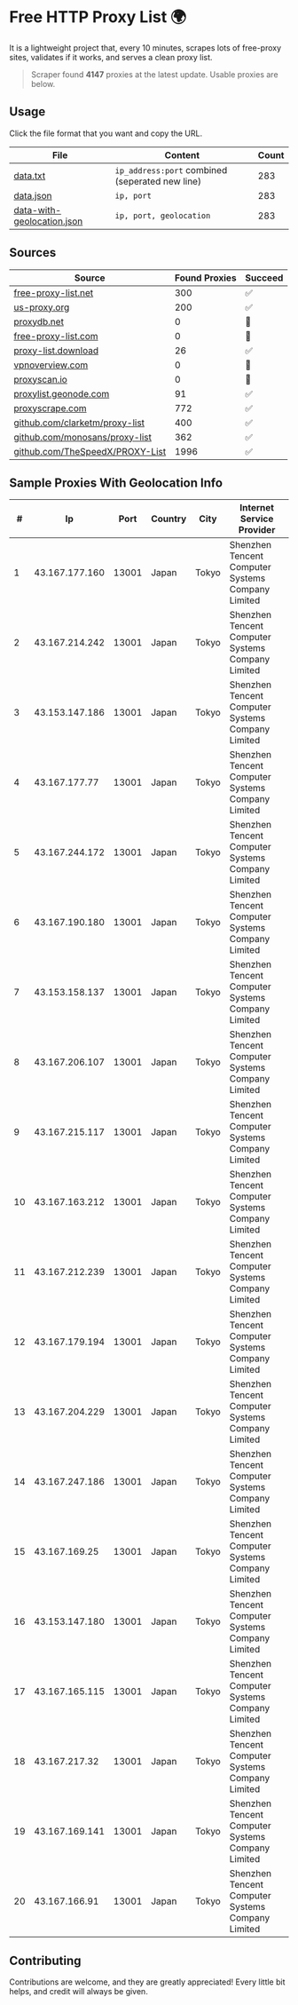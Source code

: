 
# Free HTTP Proxy List 🌍

It is a lightweight project that, every 10 minutes, scrapes lots of free-proxy sites, validates if it works, and serves a clean proxy list.


> Scraper found **4147** proxies at the latest update. Usable proxies are below.

## Usage

Click the file format that you want and copy the URL.


|File|Content|Count|
|----|-------|-----|
|[data.txt](https://raw.githubusercontent.com/themiralay/Proxy-List-World/master/data.txt)|`ip_address:port` combined (seperated new line)|283|
|[data.json](https://raw.githubusercontent.com/themiralay/Proxy-List-World/master/data.json)|`ip, port`|283|
|[data-with-geolocation.json](https://raw.githubusercontent.com/themiralay/Proxy-List-World/master/data-with-geolocation.json)|`ip, port, geolocation`|283|

## Sources

|Source|Found Proxies|Succeed|
|------|-------------|-------|
|[free-proxy-list.net](https://free-proxy-list.net)|300|✅|
|[us-proxy.org](https://www.us-proxy.org)|200|✅|
|[proxydb.net](http://proxydb.net)|0|🚫|
|[free-proxy-list.com](https://free-proxy-list.com/?page=&port=&type%5B%5D=http&type%5B%5D=https&up_time=0&search=Search)|0|🚫|
|[proxy-list.download](https://www.proxy-list.download/HTTP)|26|✅|
|[vpnoverview.com](https://vpnoverview.com/privacy/anonymous-browsing/free-proxy-servers)|0|🚫|
|[proxyscan.io](https://www.proxyscan.io)|0|🚫|
|[proxylist.geonode.com](https://proxylist.geonode.com/api/proxy-list?limit=300&page=1&sort_by=lastChecked&sort_type=desc&protocols=http,https)|91|✅|
|[proxyscrape.com](https://api.proxyscrape.com/v2/?request=displayproxies&protocol=http&timeout=10000&country=all&ssl=all&anonymity=all)|772|✅|
|[github.com/clarketm/proxy-list](https://raw.githubusercontent.com/clarketm/proxy-list/master/proxy-list-raw.txt)|400|✅|
|[github.com/monosans/proxy-list](https://raw.githubusercontent.com/monosans/proxy-list/main/proxies/http.txt)|362|✅|
|[github.com/TheSpeedX/PROXY-List](https://raw.githubusercontent.com/TheSpeedX/PROXY-List/master/http.txt)|1996|✅|


## Sample Proxies With Geolocation Info

|#|Ip|Port|Country|City|Internet Service Provider|
|-|--|----|-------|----|-------------------------|
|1|43.167.177.160|13001|Japan|Tokyo|Shenzhen Tencent Computer Systems Company Limited|
|2|43.167.214.242|13001|Japan|Tokyo|Shenzhen Tencent Computer Systems Company Limited|
|3|43.153.147.186|13001|Japan|Tokyo|Shenzhen Tencent Computer Systems Company Limited|
|4|43.167.177.77|13001|Japan|Tokyo|Shenzhen Tencent Computer Systems Company Limited|
|5|43.167.244.172|13001|Japan|Tokyo|Shenzhen Tencent Computer Systems Company Limited|
|6|43.167.190.180|13001|Japan|Tokyo|Shenzhen Tencent Computer Systems Company Limited|
|7|43.153.158.137|13001|Japan|Tokyo|Shenzhen Tencent Computer Systems Company Limited|
|8|43.167.206.107|13001|Japan|Tokyo|Shenzhen Tencent Computer Systems Company Limited|
|9|43.167.215.117|13001|Japan|Tokyo|Shenzhen Tencent Computer Systems Company Limited|
|10|43.167.163.212|13001|Japan|Tokyo|Shenzhen Tencent Computer Systems Company Limited|
|11|43.167.212.239|13001|Japan|Tokyo|Shenzhen Tencent Computer Systems Company Limited|
|12|43.167.179.194|13001|Japan|Tokyo|Shenzhen Tencent Computer Systems Company Limited|
|13|43.167.204.229|13001|Japan|Tokyo|Shenzhen Tencent Computer Systems Company Limited|
|14|43.167.247.186|13001|Japan|Tokyo|Shenzhen Tencent Computer Systems Company Limited|
|15|43.167.169.25|13001|Japan|Tokyo|Shenzhen Tencent Computer Systems Company Limited|
|16|43.153.147.180|13001|Japan|Tokyo|Shenzhen Tencent Computer Systems Company Limited|
|17|43.167.165.115|13001|Japan|Tokyo|Shenzhen Tencent Computer Systems Company Limited|
|18|43.167.217.32|13001|Japan|Tokyo|Shenzhen Tencent Computer Systems Company Limited|
|19|43.167.169.141|13001|Japan|Tokyo|Shenzhen Tencent Computer Systems Company Limited|
|20|43.167.166.91|13001|Japan|Tokyo|Shenzhen Tencent Computer Systems Company Limited|



## Contributing

Contributions are welcome, and they are greatly appreciated! Every
little bit helps, and credit will always be given.

